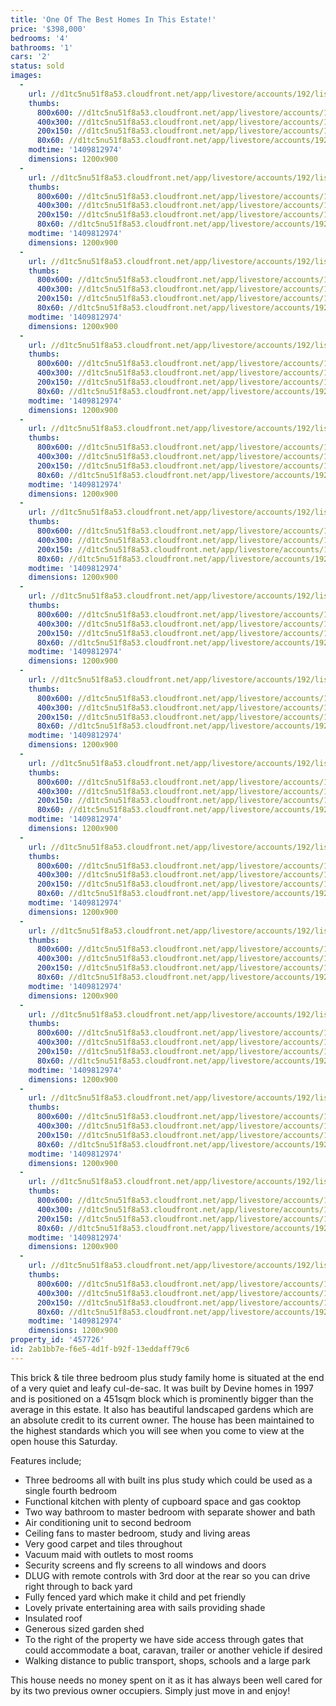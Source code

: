 ```yaml
---
title: 'One Of The Best Homes In This Estate!'
price: '$398,000'
bedrooms: '4'
bathrooms: '1'
cars: '2'
status: sold
images:
  -
    url: //d1tc5nu51f8a53.cloudfront.net/app/livestore/accounts/192/listings/230254/images/Front-Left_2392439958_20140904044018.jpg
    thumbs:
      800x600: //d1tc5nu51f8a53.cloudfront.net/app/livestore/accounts/192/listings/230254/images/Front-Left_2392439958_20140904044018_800x600.jpg
      400x300: //d1tc5nu51f8a53.cloudfront.net/app/livestore/accounts/192/listings/230254/images/Front-Left_2392439958_20140904044018_400x300.jpg
      200x150: //d1tc5nu51f8a53.cloudfront.net/app/livestore/accounts/192/listings/230254/images/Front-Left_2392439958_20140904044018_200x150.jpg
      80x60: //d1tc5nu51f8a53.cloudfront.net/app/livestore/accounts/192/listings/230254/images/Front-Left_2392439958_20140904044018_80x60.jpg
    modtime: '1409812974'
    dimensions: 1200x900
  -
    url: //d1tc5nu51f8a53.cloudfront.net/app/livestore/accounts/192/listings/230254/images/Outdoor-1_2802609144_20140904044045.jpg
    thumbs:
      800x600: //d1tc5nu51f8a53.cloudfront.net/app/livestore/accounts/192/listings/230254/images/Outdoor-1_2802609144_20140904044045_800x600.jpg
      400x300: //d1tc5nu51f8a53.cloudfront.net/app/livestore/accounts/192/listings/230254/images/Outdoor-1_2802609144_20140904044045_400x300.jpg
      200x150: //d1tc5nu51f8a53.cloudfront.net/app/livestore/accounts/192/listings/230254/images/Outdoor-1_2802609144_20140904044045_200x150.jpg
      80x60: //d1tc5nu51f8a53.cloudfront.net/app/livestore/accounts/192/listings/230254/images/Outdoor-1_2802609144_20140904044045_80x60.jpg
    modtime: '1409812974'
    dimensions: 1200x900
  -
    url: //d1tc5nu51f8a53.cloudfront.net/app/livestore/accounts/192/listings/230254/images/Living_1839173333_20140904044028.jpg
    thumbs:
      800x600: //d1tc5nu51f8a53.cloudfront.net/app/livestore/accounts/192/listings/230254/images/Living_1839173333_20140904044028_800x600.jpg
      400x300: //d1tc5nu51f8a53.cloudfront.net/app/livestore/accounts/192/listings/230254/images/Living_1839173333_20140904044028_400x300.jpg
      200x150: //d1tc5nu51f8a53.cloudfront.net/app/livestore/accounts/192/listings/230254/images/Living_1839173333_20140904044028_200x150.jpg
      80x60: //d1tc5nu51f8a53.cloudfront.net/app/livestore/accounts/192/listings/230254/images/Living_1839173333_20140904044028_80x60.jpg
    modtime: '1409812974'
    dimensions: 1200x900
  -
    url: //d1tc5nu51f8a53.cloudfront.net/app/livestore/accounts/192/listings/230254/images/Kitch-Living_6262144437_20140904044002.jpg
    thumbs:
      800x600: //d1tc5nu51f8a53.cloudfront.net/app/livestore/accounts/192/listings/230254/images/Kitch-Living_6262144437_20140904044002_800x600.jpg
      400x300: //d1tc5nu51f8a53.cloudfront.net/app/livestore/accounts/192/listings/230254/images/Kitch-Living_6262144437_20140904044002_400x300.jpg
      200x150: //d1tc5nu51f8a53.cloudfront.net/app/livestore/accounts/192/listings/230254/images/Kitch-Living_6262144437_20140904044002_200x150.jpg
      80x60: //d1tc5nu51f8a53.cloudfront.net/app/livestore/accounts/192/listings/230254/images/Kitch-Living_6262144437_20140904044002_80x60.jpg
    modtime: '1409812974'
    dimensions: 1200x900
  -
    url: //d1tc5nu51f8a53.cloudfront.net/app/livestore/accounts/192/listings/230254/images/TV_9437979903_20140904044024.jpg
    thumbs:
      800x600: //d1tc5nu51f8a53.cloudfront.net/app/livestore/accounts/192/listings/230254/images/TV_9437979903_20140904044024_800x600.jpg
      400x300: //d1tc5nu51f8a53.cloudfront.net/app/livestore/accounts/192/listings/230254/images/TV_9437979903_20140904044024_400x300.jpg
      200x150: //d1tc5nu51f8a53.cloudfront.net/app/livestore/accounts/192/listings/230254/images/TV_9437979903_20140904044024_200x150.jpg
      80x60: //d1tc5nu51f8a53.cloudfront.net/app/livestore/accounts/192/listings/230254/images/TV_9437979903_20140904044024_80x60.jpg
    modtime: '1409812974'
    dimensions: 1200x900
  -
    url: //d1tc5nu51f8a53.cloudfront.net/app/livestore/accounts/192/listings/230254/images/Kitchen_9257348990_20140904044001.jpg
    thumbs:
      800x600: //d1tc5nu51f8a53.cloudfront.net/app/livestore/accounts/192/listings/230254/images/Kitchen_9257348990_20140904044001_800x600.jpg
      400x300: //d1tc5nu51f8a53.cloudfront.net/app/livestore/accounts/192/listings/230254/images/Kitchen_9257348990_20140904044001_400x300.jpg
      200x150: //d1tc5nu51f8a53.cloudfront.net/app/livestore/accounts/192/listings/230254/images/Kitchen_9257348990_20140904044001_200x150.jpg
      80x60: //d1tc5nu51f8a53.cloudfront.net/app/livestore/accounts/192/listings/230254/images/Kitchen_9257348990_20140904044001_80x60.jpg
    modtime: '1409812974'
    dimensions: 1200x900
  -
    url: //d1tc5nu51f8a53.cloudfront.net/app/livestore/accounts/192/listings/230254/images/Dining_2650464214_20140904044030.jpg
    thumbs:
      800x600: //d1tc5nu51f8a53.cloudfront.net/app/livestore/accounts/192/listings/230254/images/Dining_2650464214_20140904044030_800x600.jpg
      400x300: //d1tc5nu51f8a53.cloudfront.net/app/livestore/accounts/192/listings/230254/images/Dining_2650464214_20140904044030_400x300.jpg
      200x150: //d1tc5nu51f8a53.cloudfront.net/app/livestore/accounts/192/listings/230254/images/Dining_2650464214_20140904044030_200x150.jpg
      80x60: //d1tc5nu51f8a53.cloudfront.net/app/livestore/accounts/192/listings/230254/images/Dining_2650464214_20140904044030_80x60.jpg
    modtime: '1409812974'
    dimensions: 1200x900
  -
    url: //d1tc5nu51f8a53.cloudfront.net/app/livestore/accounts/192/listings/230254/images/Bedroom3_2817001380_20140904044006.jpg
    thumbs:
      800x600: //d1tc5nu51f8a53.cloudfront.net/app/livestore/accounts/192/listings/230254/images/Bedroom3_2817001380_20140904044006_800x600.jpg
      400x300: //d1tc5nu51f8a53.cloudfront.net/app/livestore/accounts/192/listings/230254/images/Bedroom3_2817001380_20140904044006_400x300.jpg
      200x150: //d1tc5nu51f8a53.cloudfront.net/app/livestore/accounts/192/listings/230254/images/Bedroom3_2817001380_20140904044006_200x150.jpg
      80x60: //d1tc5nu51f8a53.cloudfront.net/app/livestore/accounts/192/listings/230254/images/Bedroom3_2817001380_20140904044006_80x60.jpg
    modtime: '1409812974'
    dimensions: 1200x900
  -
    url: //d1tc5nu51f8a53.cloudfront.net/app/livestore/accounts/192/listings/230254/images/Bed2_9183005323_20140904044018.jpg
    thumbs:
      800x600: //d1tc5nu51f8a53.cloudfront.net/app/livestore/accounts/192/listings/230254/images/Bed2_9183005323_20140904044018_800x600.jpg
      400x300: //d1tc5nu51f8a53.cloudfront.net/app/livestore/accounts/192/listings/230254/images/Bed2_9183005323_20140904044018_400x300.jpg
      200x150: //d1tc5nu51f8a53.cloudfront.net/app/livestore/accounts/192/listings/230254/images/Bed2_9183005323_20140904044018_200x150.jpg
      80x60: //d1tc5nu51f8a53.cloudfront.net/app/livestore/accounts/192/listings/230254/images/Bed2_9183005323_20140904044018_80x60.jpg
    modtime: '1409812974'
    dimensions: 1200x900
  -
    url: //d1tc5nu51f8a53.cloudfront.net/app/livestore/accounts/192/listings/230254/images/Bedroom1_4180885176_20140904044024.jpg
    thumbs:
      800x600: //d1tc5nu51f8a53.cloudfront.net/app/livestore/accounts/192/listings/230254/images/Bedroom1_4180885176_20140904044024_800x600.jpg
      400x300: //d1tc5nu51f8a53.cloudfront.net/app/livestore/accounts/192/listings/230254/images/Bedroom1_4180885176_20140904044024_400x300.jpg
      200x150: //d1tc5nu51f8a53.cloudfront.net/app/livestore/accounts/192/listings/230254/images/Bedroom1_4180885176_20140904044024_200x150.jpg
      80x60: //d1tc5nu51f8a53.cloudfront.net/app/livestore/accounts/192/listings/230254/images/Bedroom1_4180885176_20140904044024_80x60.jpg
    modtime: '1409812974'
    dimensions: 1200x900
  -
    url: //d1tc5nu51f8a53.cloudfront.net/app/livestore/accounts/192/listings/230254/images/Bathroom_1682987800_20140904044031.jpg
    thumbs:
      800x600: //d1tc5nu51f8a53.cloudfront.net/app/livestore/accounts/192/listings/230254/images/Bathroom_1682987800_20140904044031_800x600.jpg
      400x300: //d1tc5nu51f8a53.cloudfront.net/app/livestore/accounts/192/listings/230254/images/Bathroom_1682987800_20140904044031_400x300.jpg
      200x150: //d1tc5nu51f8a53.cloudfront.net/app/livestore/accounts/192/listings/230254/images/Bathroom_1682987800_20140904044031_200x150.jpg
      80x60: //d1tc5nu51f8a53.cloudfront.net/app/livestore/accounts/192/listings/230254/images/Bathroom_1682987800_20140904044031_80x60.jpg
    modtime: '1409812974'
    dimensions: 1200x900
  -
    url: //d1tc5nu51f8a53.cloudfront.net/app/livestore/accounts/192/listings/230254/images/Outdoor-2_4090997740_20140904044046.jpg
    thumbs:
      800x600: //d1tc5nu51f8a53.cloudfront.net/app/livestore/accounts/192/listings/230254/images/Outdoor-2_4090997740_20140904044046_800x600.jpg
      400x300: //d1tc5nu51f8a53.cloudfront.net/app/livestore/accounts/192/listings/230254/images/Outdoor-2_4090997740_20140904044046_400x300.jpg
      200x150: //d1tc5nu51f8a53.cloudfront.net/app/livestore/accounts/192/listings/230254/images/Outdoor-2_4090997740_20140904044046_200x150.jpg
      80x60: //d1tc5nu51f8a53.cloudfront.net/app/livestore/accounts/192/listings/230254/images/Outdoor-2_4090997740_20140904044046_80x60.jpg
    modtime: '1409812974'
    dimensions: 1200x900
  -
    url: //d1tc5nu51f8a53.cloudfront.net/app/livestore/accounts/192/listings/230254/images/Outdoor-3_3518709768_20140904044038.jpg
    thumbs:
      800x600: //d1tc5nu51f8a53.cloudfront.net/app/livestore/accounts/192/listings/230254/images/Outdoor-3_3518709768_20140904044038_800x600.jpg
      400x300: //d1tc5nu51f8a53.cloudfront.net/app/livestore/accounts/192/listings/230254/images/Outdoor-3_3518709768_20140904044038_400x300.jpg
      200x150: //d1tc5nu51f8a53.cloudfront.net/app/livestore/accounts/192/listings/230254/images/Outdoor-3_3518709768_20140904044038_200x150.jpg
      80x60: //d1tc5nu51f8a53.cloudfront.net/app/livestore/accounts/192/listings/230254/images/Outdoor-3_3518709768_20140904044038_80x60.jpg
    modtime: '1409812974'
    dimensions: 1200x900
  -
    url: //d1tc5nu51f8a53.cloudfront.net/app/livestore/accounts/192/listings/230254/images/Outdoor-4_4534139102_20140904044038.jpg
    thumbs:
      800x600: //d1tc5nu51f8a53.cloudfront.net/app/livestore/accounts/192/listings/230254/images/Outdoor-4_4534139102_20140904044038_800x600.jpg
      400x300: //d1tc5nu51f8a53.cloudfront.net/app/livestore/accounts/192/listings/230254/images/Outdoor-4_4534139102_20140904044038_400x300.jpg
      200x150: //d1tc5nu51f8a53.cloudfront.net/app/livestore/accounts/192/listings/230254/images/Outdoor-4_4534139102_20140904044038_200x150.jpg
      80x60: //d1tc5nu51f8a53.cloudfront.net/app/livestore/accounts/192/listings/230254/images/Outdoor-4_4534139102_20140904044038_80x60.jpg
    modtime: '1409812974'
    dimensions: 1200x900
  -
    url: //d1tc5nu51f8a53.cloudfront.net/app/livestore/accounts/192/listings/230254/images/Front-Right_6191691933_20140904044013.jpg
    thumbs:
      800x600: //d1tc5nu51f8a53.cloudfront.net/app/livestore/accounts/192/listings/230254/images/Front-Right_6191691933_20140904044013_800x600.jpg
      400x300: //d1tc5nu51f8a53.cloudfront.net/app/livestore/accounts/192/listings/230254/images/Front-Right_6191691933_20140904044013_400x300.jpg
      200x150: //d1tc5nu51f8a53.cloudfront.net/app/livestore/accounts/192/listings/230254/images/Front-Right_6191691933_20140904044013_200x150.jpg
      80x60: //d1tc5nu51f8a53.cloudfront.net/app/livestore/accounts/192/listings/230254/images/Front-Right_6191691933_20140904044013_80x60.jpg
    modtime: '1409812974'
    dimensions: 1200x900
property_id: '457726'
id: 2ab1bb7e-f6e5-4d1f-b92f-13eddaff79c6
---
```

This brick & tile three bedroom plus study family home is situated at the end of a very quiet and leafy cul-de-sac. It was built by Devine homes in 1997 and is positioned on a 451sqm block which is prominently bigger than the average in this estate. It also has beautiful landscaped gardens which are an absolute credit to its current owner. The house has been maintained to the highest standards which you will see when you come to view at the open house this Saturday.
 
Features include;
 
*  Three bedrooms all with built ins plus study which could be used as a single fourth bedroom
*  Functional kitchen with plenty of cupboard space and gas cooktop
*  Two way bathroom to master bedroom with separate shower and bath
*  Air conditioning unit to second bedroom
*  Ceiling fans to master bedroom, study and living areas
*  Very good carpet and tiles throughout
*  Vacuum maid with outlets to most rooms
*  Security screens and fly screens to all windows and doors
*  DLUG with remote controls with 3rd door at the rear so you can drive right through to back yard
*  Fully fenced yard which make it child and pet friendly
*  Lovely private entertaining area with sails providing shade
*  Insulated roof
*  Generous sized garden shed
*  To the right of the property we have side access through gates that could accommodate a boat, caravan, trailer or another vehicle if desired
*  Walking distance to public transport, shops, schools and a large park

This house needs no money spent on it as it has always been well cared for by its two previous owner occupiers. Simply just move in and enjoy!